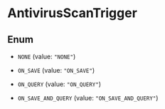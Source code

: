 

# AntivirusScanTrigger

## Enum


* `NONE` (value: `"NONE"`)

* `ON_SAVE` (value: `"ON_SAVE"`)

* `ON_QUERY` (value: `"ON_QUERY"`)

* `ON_SAVE_AND_QUERY` (value: `"ON_SAVE_AND_QUERY"`)



